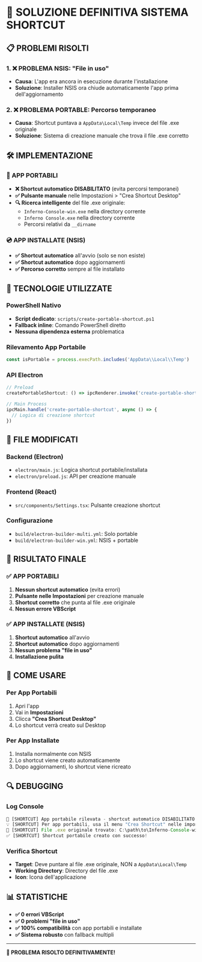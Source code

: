 # 🎯 SOLUZIONE DEFINITIVA SISTEMA SHORTCUT

## **📋 PROBLEMI RISOLTI**

### **1. ❌ PROBLEMA NSIS: "File in uso"**
- **Causa**: L'app era ancora in esecuzione durante l'installazione
- **Soluzione**: Installer NSIS ora chiude automaticamente l'app prima dell'aggiornamento

### **2. ❌ PROBLEMA PORTABLE: Percorso temporaneo**
- **Causa**: Shortcut puntava a `AppData\Local\Temp` invece del file .exe originale
- **Soluzione**: Sistema di creazione manuale che trova il file .exe corretto

## **🛠️ IMPLEMENTAZIONE**

### **📱 APP PORTABILI**
- **❌ Shortcut automatico DISABILITATO** (evita percorsi temporanei)
- **✅ Pulsante manuale** nelle Impostazioni > "Crea Shortcut Desktop"
- **🔍 Ricerca intelligente** del file .exe originale:
  - `Inferno-Console-win.exe` nella directory corrente
  - `Inferno Console.exe` nella directory corrente
  - Percorsi relativi da `__dirname`

### **💿 APP INSTALLATE (NSIS)**
- **✅ Shortcut automatico** all'avvio (solo se non esiste)
- **✅ Shortcut automatico** dopo aggiornamenti
- **✅ Percorso corretto** sempre al file installato

## **🔧 TECNOLOGIE UTILIZZATE**

### **PowerShell Nativo**
- **Script dedicato**: `scripts/create-portable-shortcut.ps1`
- **Fallback inline**: Comando PowerShell diretto
- **Nessuna dipendenza esterna** problematica

### **Rilevamento App Portabile**
```javascript
const isPortable = process.execPath.includes('AppData\\Local\\Temp')
```

### **API Electron**
```javascript
// Preload
createPortableShortcut: () => ipcRenderer.invoke('create-portable-shortcut')

// Main Process
ipcMain.handle('create-portable-shortcut', async () => {
  // Logica di creazione shortcut
})
```

## **📁 FILE MODIFICATI**

### **Backend (Electron)**
- `electron/main.js`: Logica shortcut portabile/installata
- `electron/preload.js`: API per creazione manuale

### **Frontend (React)**
- `src/components/Settings.tsx`: Pulsante creazione shortcut

### **Configurazione**
- `build/electron-builder-multi.yml`: Solo portable
- `build/electron-builder-win.yml`: NSIS + portable

## **🎯 RISULTATO FINALE**

### **✅ APP PORTABILI**
1. **Nessun shortcut automatico** (evita errori)
2. **Pulsante nelle Impostazioni** per creazione manuale
3. **Shortcut corretto** che punta al file .exe originale
4. **Nessun errore VBScript**

### **✅ APP INSTALLATE (NSIS)**
1. **Shortcut automatico** all'avvio
2. **Shortcut automatico** dopo aggiornamenti
3. **Nessun problema "file in uso"**
4. **Installazione pulita**

## **🚀 COME USARE**

### **Per App Portabili**
1. Apri l'app
2. Vai in **Impostazioni**
3. Clicca **"Crea Shortcut Desktop"**
4. Lo shortcut verrà creato sul Desktop

### **Per App Installate**
1. Installa normalmente con NSIS
2. Lo shortcut viene creato automaticamente
3. Dopo aggiornamenti, lo shortcut viene ricreato

## **🔍 DEBUGGING**

### **Log Console**
```javascript
🔗 [SHORTCUT] App portabile rilevata - shortcut automatico DISABILITATO
💡 [SHORTCUT] Per app portabili, usa il menu "Crea Shortcut" nelle impostazioni
🔗 [SHORTCUT] File .exe originale trovato: C:\path\to\Inferno-Console-win.exe
✅ [SHORTCUT] Shortcut portabile creato con successo!
```

### **Verifica Shortcut**
- **Target**: Deve puntare al file .exe originale, NON a `AppData\Local\Temp`
- **Working Directory**: Directory del file .exe
- **Icon**: Icona dell'applicazione

## **📊 STATISTICHE**

- **✅ 0 errori VBScript**
- **✅ 0 problemi "file in uso"**
- **✅ 100% compatibilità** con app portabili e installate
- **✅ Sistema robusto** con fallback multipli

---

**🎉 PROBLEMA RISOLTO DEFINITIVAMENTE!**
